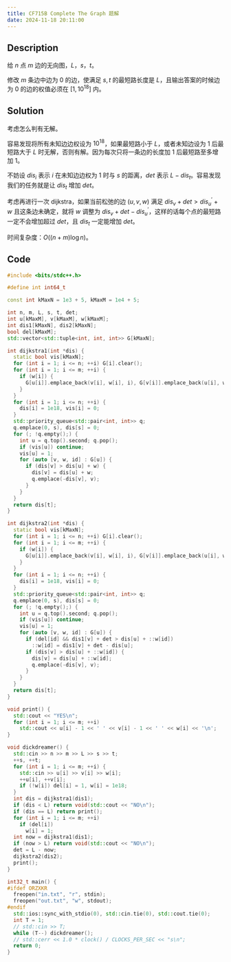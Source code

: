 ```yaml
---
title: CF715B Complete The Graph 题解
date: 2024-11-18 20:11:00
---
```


## Description

给 $n$ 点 $m$ 边的无向图，$L$，$s$，$t$。

修改 $m$ 条边中边为 $0$ 的边，使满足 $s,t$ 的最短路长度是 $L$，且输出答案的时候边为 $0$ 的边的权值必须在 $[1,10^{18}]$ 内。

## Solution

考虑怎么判有无解。

容易发现将所有未知边边权设为 $10^{18}$，如果最短路小于 $L$，或者未知边设为 $1$ 后最短路大于 $L$ 时无解，否则有解。因为每次只将一条边的长度加 $1$ 后最短路至多增加 $1$。

不妨设 $dis_i$ 表示 $i$ 在未知边边权为 $1$ 时与 $s$ 的距离，$det$ 表示 $L-dis_t$。容易发现我们的任务就是让 $dis_t$ 增加 $det$。

考虑再进行一次 dijkstra，如果当前松弛的边 $(u,v,w)$ 满足 $dis_{v}+det>dis^{'}_{u}+w$ 且这条边未确定，就将 $w$ 调整为 $dis_{v}+det-dis^{'}_u$，这样的话每个点的最短路一定不会增加超过 $det$，且 $dis_t$ 一定能增加 $det$。

时间复杂度：$O((n+m)\log n)$。

## Code

```cpp
#include <bits/stdc++.h>

#define int int64_t

const int kMaxN = 1e3 + 5, kMaxM = 1e4 + 5;

int n, m, L, s, t, det;
int u[kMaxM], v[kMaxM], w[kMaxM];
int dis1[kMaxN], dis2[kMaxN];
bool del[kMaxM];
std::vector<std::tuple<int, int, int>> G[kMaxN];

int dijkstra1(int *dis) {
  static bool vis[kMaxN];
  for (int i = 1; i <= n; ++i) G[i].clear();
  for (int i = 1; i <= m; ++i) {
    if (w[i]) {
      G[u[i]].emplace_back(v[i], w[i], i), G[v[i]].emplace_back(u[i], w[i], i);
    }
  }
  for (int i = 1; i <= n; ++i) {
    dis[i] = 1e18, vis[i] = 0;
  }
  std::priority_queue<std::pair<int, int>> q;
  q.emplace(0, s), dis[s] = 0;
  for (; !q.empty();) {
    int u = q.top().second; q.pop();
    if (vis[u]) continue;
    vis[u] = 1;
    for (auto [v, w, id] : G[u]) {
      if (dis[v] > dis[u] + w) {
        dis[v] = dis[u] + w;
        q.emplace(-dis[v], v);
      }
    }
  }
  return dis[t];
}

int dijkstra2(int *dis) {
  static bool vis[kMaxN];
  for (int i = 1; i <= n; ++i) G[i].clear();
  for (int i = 1; i <= m; ++i) {
    if (w[i]) {
      G[u[i]].emplace_back(v[i], w[i], i), G[v[i]].emplace_back(u[i], w[i], i);
    }
  }
  for (int i = 1; i <= n; ++i) {
    dis[i] = 1e18, vis[i] = 0;
  }
  std::priority_queue<std::pair<int, int>> q;
  q.emplace(0, s), dis[s] = 0;
  for (; !q.empty();) {
    int u = q.top().second; q.pop();
    if (vis[u]) continue;
    vis[u] = 1;
    for (auto [v, w, id] : G[u]) {
      if (del[id] && dis1[v] + det > dis[u] + ::w[id])
        ::w[id] = dis1[v] + det - dis[u];
      if (dis[v] > dis[u] + ::w[id]) {
        dis[v] = dis[u] + ::w[id];
        q.emplace(-dis[v], v);
      }
    }
  }
  return dis[t];
}

void print() {
  std::cout << "YES\n";
  for (int i = 1; i <= m; ++i)
    std::cout << u[i] - 1 << ' ' << v[i] - 1 << ' ' << w[i] << '\n';
}

void dickdreamer() {
  std::cin >> n >> m >> L >> s >> t;
  ++s, ++t;
  for (int i = 1; i <= m; ++i) {
    std::cin >> u[i] >> v[i] >> w[i];
    ++u[i], ++v[i];
    if (!w[i]) del[i] = 1, w[i] = 1e18;
  }
  int dis = dijkstra1(dis1);
  if (dis < L) return void(std::cout << "NO\n");
  if (dis == L) return print();
  for (int i = 1; i <= m; ++i)
    if (del[i])
      w[i] = 1;
  int now = dijkstra1(dis1);
  if (now > L) return void(std::cout << "NO\n");
  det = L - now;
  dijkstra2(dis2);
  print();
}

int32_t main() {
#ifdef ORZXKR
  freopen("in.txt", "r", stdin);
  freopen("out.txt", "w", stdout);
#endif
  std::ios::sync_with_stdio(0), std::cin.tie(0), std::cout.tie(0);
  int T = 1;
  // std::cin >> T;
  while (T--) dickdreamer();
  // std::cerr << 1.0 * clock() / CLOCKS_PER_SEC << "s\n";
  return 0;
}
```